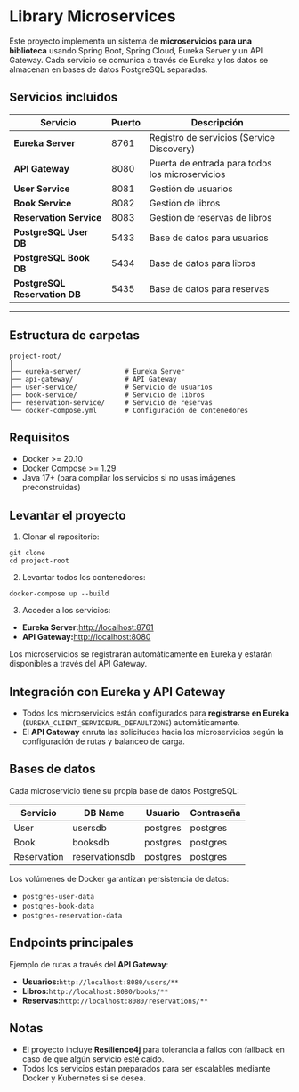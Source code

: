 # Library Microservices

Este proyecto implementa un sistema de **microservicios para una biblioteca** usando Spring Boot, Spring Cloud, Eureka Server y un API Gateway. Cada servicio se comunica a través de Eureka y los datos se almacenan en bases de datos PostgreSQL separadas.

## Servicios incluidos


| Servicio                      | Puerto | Descripción                                    |
| ----------------------------- | ------ | ----------------------------------------------- |
| **Eureka Server**             | 8761   | Registro de servicios (Service Discovery)       |
| **API Gateway**               | 8080   | Puerta de entrada para todos los microservicios |
| **User Service**              | 8081   | Gestión de usuarios                            |
| **Book Service**              | 8082   | Gestión de libros                              |
| **Reservation Service**       | 8083   | Gestión de reservas de libros                  |
| **PostgreSQL User DB**        | 5433   | Base de datos para usuarios                     |
| **PostgreSQL Book DB**        | 5434   | Base de datos para libros                       |
| **PostgreSQL Reservation DB** | 5435   | Base de datos para reservas                     |

---

## Estructura de carpetas

<pre class="overflow-visible!" data-start="1235" data-end="1561"><div class="contain-inline-size rounded-2xl relative bg-token-sidebar-surface-primary"><div class="sticky top-9"><div class="absolute end-0 bottom-0 flex h-9 items-center pe-2"><div class="bg-token-bg-elevated-secondary text-token-text-secondary flex items-center gap-4 rounded-sm px-2 font-sans text-xs"></div></div></div><div class="overflow-y-auto p-4" dir="ltr"><code class="whitespace-pre!"><span><span>project-root/
│
├── eureka-server/           </span><span># Eureka Server</span><span>
├── api-gateway/             </span><span># API Gateway</span><span>
├── user-service/            </span><span># Servicio de usuarios</span><span>
├── book-service/            </span><span># Servicio de libros</span><span>
├── reservation-service/     </span><span># Servicio de reservas</span><span>
└── docker-compose.yml       </span><span># Configuración de contenedores</span><span>
</span></span></code></div></div></pre>

## Requisitos

* Docker >= 20.10
* Docker Compose >= 1.29
* Java 17+ (para compilar los servicios si no usas imágenes preconstruidas)

## Levantar el proyecto

1. Clonar el repositorio:

<pre class="overflow-visible!" data-start="1773" data-end="1827"><div class="contain-inline-size rounded-2xl relative bg-token-sidebar-surface-primary"><div class="sticky top-9"><div class="absolute end-0 bottom-0 flex h-9 items-center pe-2"><div class="bg-token-bg-elevated-secondary text-token-text-secondary flex items-center gap-4 rounded-sm px-2 font-sans text-xs"></div></div></div><div class="overflow-y-auto p-4" dir="ltr"><code class="whitespace-pre! language-bash"><span><span>git </span><span>clone</span><span> <tu-repositorio>
</span><span>cd</span><span> project-root
</span></span></code></div></div></pre>

2. Levantar todos los contenedores:

<pre class="overflow-visible!" data-start="1866" data-end="1903"><div class="contain-inline-size rounded-2xl relative bg-token-sidebar-surface-primary"><div class="sticky top-9"><div class="absolute end-0 bottom-0 flex h-9 items-center pe-2"><div class="bg-token-bg-elevated-secondary text-token-text-secondary flex items-center gap-4 rounded-sm px-2 font-sans text-xs"></div></div></div><div class="overflow-y-auto p-4" dir="ltr"><code class="whitespace-pre! language-bash"><span><span>docker-compose up --build
</span></span></code></div></div></pre>

3. Acceder a los servicios:

* **Eureka Server:**[http://localhost:8761](http://localhost:8761)
* **API Gateway:**[http://localhost:8080](http://localhost:8080)

Los microservicios se registrarán automáticamente en Eureka y estarán disponibles a través del API Gateway.

## Integración con Eureka y API Gateway

* Todos los microservicios están configurados para **registrarse en Eureka** (`EUREKA_CLIENT_SERVICEURL_DEFAULTZONE`) automáticamente.
* El **API Gateway** enruta las solicitudes hacia los microservicios según la configuración de rutas y balanceo de carga.

## Bases de datos

Cada microservicio tiene su propia base de datos PostgreSQL:


| Servicio    | DB Name        | Usuario  | Contraseña |
| ----------- | -------------- | -------- | ----------- |
| User        | usersdb        | postgres | postgres    |
| Book        | booksdb        | postgres | postgres    |
| Reservation | reservationsdb | postgres | postgres    |

Los volúmenes de Docker garantizan persistencia de datos:

* `postgres-user-data`
* `postgres-book-data`
* `postgres-reservation-data`

## Endpoints principales

Ejemplo de rutas a través del **API Gateway**:

* **Usuarios:**`http://localhost:8080/users/**`
* **Libros:**`http://localhost:8080/books/**`
* **Reservas:**`http://localhost:8080/reservations/**`

## Notas

* El proyecto incluye **Resilience4j** para tolerancia a fallos con fallback en caso de que algún servicio esté caído.
* Todos los servicios están preparados para ser escalables mediante Docker y Kubernetes si se desea.
